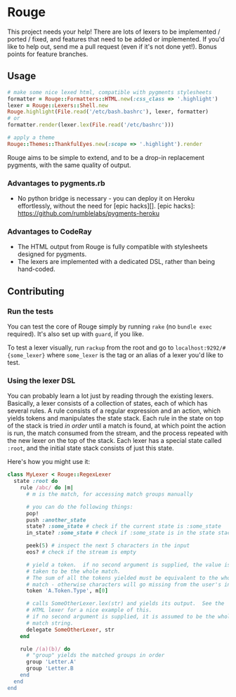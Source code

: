 # Rouge

This project needs your help!  There are lots of lexers to be implemented / ported / fixed, and features that need to be added or implemented.  If you'd like to help out, send me a pull request (even if it's not done yet!).  Bonus points for feature branches.

## Usage

``` ruby
# make some nice lexed html, compatible with pygments stylesheets
formatter = Rouge::Formatters::HTML.new(:css_class => '.highlight')
lexer = Rouge::Lexers::Shell.new
Rouge.highlight(File.read('/etc/bash.bashrc'), lexer, formatter)
# or
formatter.render(lexer.lex(File.read('/etc/bashrc')))

# apply a theme
Rouge::Themes::ThankfulEyes.new(:scope => '.highlight').render
```

Rouge aims to be simple to extend, and to be a drop-in replacement pygments, with the same quality of output.

### Advantages to pygments.rb
* No python bridge is necessary - you can deploy it on Heroku effortlessly, without the need for [epic hacks][].
[epic hacks]: https://github.com/rumblelabs/pygments-heroku

### Advantages to CodeRay
* The HTML output from Rouge is fully compatible with stylesheets designed for pygments.
* The lexers are implemented with a dedicated DSL, rather than being hand-coded.

## Contributing

### Run the tests

You can test the core of Rouge simply by running `rake` (no `bundle exec` required).  It's also set up with `guard`, if you like.

To test a lexer visually, run `rackup` from the root and go to `localhost:9292/#{some_lexer}` where `some_lexer` is the tag or an alias of a lexer you'd like to test.

### Using the lexer DSL

You can probably learn a lot just by reading through the existing lexers.  Basically, a lexer consists of a collection of states, each of which has several rules.  A rule consists of a regular expression and an action, which yields tokens and manipulates the state stack.  Each rule in the state on top of the stack is tried *in order* until a match is found, at which point the action is run, the match consumed from the stream, and the process repeated with the new lexer on the top of the stack.  Each lexer has a special state called `:root`, and the initial state stack consists of just this state.

Here's how you might use it:

``` ruby
class MyLexer < Rouge::RegexLexer
  state :root do
    rule /abc/ do |m|
      # m is the match, for accessing match groups manually

      # you can do the following things:
      pop!
      push :another_state
      state? :some_state # check if the current state is :some_state
      in_state? :some_state # check if :some_state is in the state stack

      peek(5) # inspect the next 5 characters in the input
      eos? # check if the stream is empty

      # yield a token.  if no second argument is supplied, the value is
      # taken to be the whole match.
      # The sum of all the tokens yielded must be equivalent to the whole
      # match - otherwise characters will go missing from the user's input.
      token 'A.Token.Type', m[0]

      # calls SomeOtherLexer.lex(str) and yields its output.  See the
      # HTML lexer for a nice example of this.
      # if no second argument is supplied, it is assumed to be the whole
      # match string.
      delegate SomeOtherLexer, str
    end

    rule /(a)(b)/ do
      # "group" yields the matched groups in order
      group 'Letter.A'
      group 'Letter.B
    end
  end
end
```
